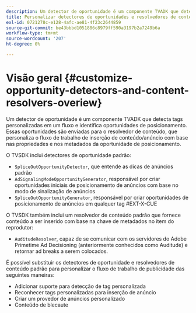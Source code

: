 ```yaml
---
description: Um detector de oportunidade é um componente TVADK que detecta tags personalizadas em um fluxo e identifica oportunidades de posicionamento. Essas oportunidades são enviadas para o resolvedor de conteúdo, que personaliza o fluxo de trabalho de inserção de conteúdo/anúncio com base nas propriedades e nos metadados da oportunidade de posicionamento.
title: Personalizar detectores de oportunidades e resolvedores de conteúdo
exl-id: 0721278c-e128-4afc-ae81-4f23c2644859
source-git-commit: be43bbbd1051886c8979ff590a3197b2a7249b6a
workflow-type: tm+mt
source-wordcount: '207'
ht-degree: 0%

---
```


# Visão geral {#customize-opportunity-detectors-and-content-resolvers-overiew}

Um detector de oportunidade é um componente TVADK que detecta tags personalizadas em um fluxo e identifica oportunidades de posicionamento. Essas oportunidades são enviadas para o resolvedor de conteúdo, que personaliza o fluxo de trabalho de inserção de conteúdo/anúncio com base nas propriedades e nos metadados da oportunidade de posicionamento.

O TVSDK inclui detectores de oportunidade padrão:

* `SpliceOutOpportunityDetector`, que entende as dicas de anúncios padrão
* `AdSignalingModeOpportunityGenerator`, responsável por criar oportunidades iniciais de posicionamento de anúncios com base no modo de sinalização de anúncios
* `SpliceOutOpportunityGenerator`, responsável por criar oportunidades de posicionamento de anúncios em qualquer tag #EXT-X-CUE

O TVSDK também inclui um resolvedor de conteúdo padrão que fornece conteúdo a ser inserido com base na chave de metadados no item do reprodutor:

* `AuditudeResolver`, capaz de se comunicar com os servidores do Adobe Primetime Ad Decisioning (anteriormente conhecidos como Auditude) e retornar ad breaks a serem colocados.

É possível substituir os detectores de oportunidade e resolvedores de conteúdo padrão para personalizar o fluxo de trabalho de publicidade das seguintes maneiras:

* Adicionar suporte para detecção de tag personalizada
* Reconhecer tags personalizadas para inserção de anúncio
* Criar um provedor de anúncios personalizado
* Conteúdo de blecaute

